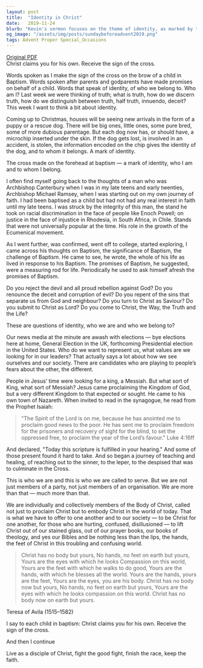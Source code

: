 ```yaml
---
layout: post
title:  "Identity in Christ"
date:   2019-11-24
blurb: "Kevin's sermon focuses on the theme of identity, as marked by the sign of the cross in baptism, and how it shapes our lives and responsibilities. He draws parallels between the identity given to us through Christ and the identity markers in our world, such as a dog's microchip. Kevin emphasizes the importance of embodying Christ in the world, serving others, and being Christ's hands, feet, and eyes on Earth, as inspired by Teresa of Avila."
og_image: "/assets/img/posts/sundaybeforeadvent2019.png"
tags: Advent Proper Special_Occasions
---
```

[Original PDF](/assets/pdf/sundaybeforeadvent2019.pdf)    
Christ claims you for his own.
Receive the sign of the cross.

Words spoken as I make the sign of the cross on the brow of a child in Baptism. Words spoken after parents and godparents have made promises on behalf of a child. Words that speak of identity, of who we belong to. Who am I? Last week we were thinking of truth; what is truth, how do we discern truth, how do we distinguish between truth, half truth, innuendo, deceit? This week I want to think a bit about identity.

Coming up to Christmas, houses will be seeing new arrivals in the form of a puppy or a rescue dog. There will be big ones, little ones, some pure bred, some of more dubious parentage. But each dog now has, or should have, a microchip inserted under the skin. If the dog gets lost, is involved in an accident, is stolen, the information encoded on the chip gives the identity of the dog, and to whom it belongs. A mark of identity.

The cross made on the forehead at baptism — a mark of identity, who I am and to whom I belong.

I often find myself going back to the thoughts of a man who was Archbishop Canterbury when I was in my late teens and early twenties, Archbishop Michael Ramsey, when I was starting out on my own journey of faith. I had been baptised as a child but had not had any real interest in faith until my late teens. I was struck by the integrity of this man, the stand he took on racial discrimination in the face of people like Enoch Powell; on justice in the face of injustice in Rhodesia, in South Africa, in Chile. Stands that were not universally popular at the time. His role in the growth of the Ecumenical movement.

As I went further, was confirmed, went off to college, started exploring, I came across his thoughts on Baptism, the significance of Baptism, the challenge of Baptism. He came to see, he wrote, the whole of his life as lived in response to his Baptism. The promises of Baptism, he suggested, were a measuring rod for life. Periodically he used to ask himself afresh the promises of Baptism.

Do you reject the devil and all proud rebellion against God?
Do you renounce the deceit and corruption of evil?
Do you repent of the sins that separate us from God and neighbour?
Do you turn to Christ as Saviour?
Do you submit to Christ as Lord?
Do you come to Christ, the Way, the Truth and the Life?

These are questions of identity, who we are and who we belong to?

Our news media at the minute are awash with elections — bye elections here at home, General Election in the UK, forthcoming Presidential election in the United States. Who do we want to represent us, what values are we looking for in our leaders? That actually says a lot about how we see ourselves and our society. There are candidates who are playing to people’s fears about the other, the different.

People in Jesus’ time were looking for a king, a Messiah. But what sort of King, what sort of Messiah? Jesus came proclaiming the Kingdom of God, but a very different Kingdom to that expected or sought. He came to his own town of Nazareth. When invited to read in the synagogue, he read from the Prophet Isaiah:

> "The Spirit of the Lord is on me, because he has anointed me to proclaim good news to the poor. He has sent me to proclaim freedom for the prisoners and recovery of sight for the blind, to set the oppressed free, to proclaim the year of the Lord’s favour." Luke 4:16ff

And declared, "Today this scripture is fulfilled in your hearing." And some of those present found it hard to take. And so began a journey of teaching and healing, of reaching out to the sinner, to the leper, to the despised that was to culminate in the Cross.

This is who we are and this is who we are called to serve. But we are not just members of a party, not just members of an organisation. We are more than that — much more than that.

We are individually and collectively members of the Body of Christ, called not just to proclaim Christ but to embody Christ in the world of today. That is what we have to offer to one another and to our society — to be Christ for one another, for those who are hurting, confused, disillusioned — to lift Christ out of our stained glass, out of our prayer books, our books of theology, and yes our Bibles and be nothing less than the lips, the hands, the feet of Christ in this troubling and confusing world.

> Christ has no body but yours,
> No hands, no feet on earth but yours,
> Yours are the eyes with which he looks
> Compassion on this world,
> Yours are the feet with which he walks to do good,
> Yours are the hands, with which he blesses all the world.
> Yours are the hands, yours are the feet,
> Yours are the eyes, you are his body.
> Christ has no body now but yours,
> No hands, no feet on earth but yours,
> Yours are the eyes with which he looks
> compassion on this world.
> Christ has no body now on earth but yours.

Teresa of Avila (1515–1582)

I say to each child in baptism:
Christ claims you for his own.
Receive the sign of the cross.

And then I continue

Live as a disciple of Christ,
fight the good fight,
finish the race, keep the faith.
